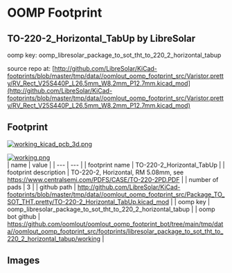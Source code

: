 # OOMP Footprint  
## TO-220-2_Horizontal_TabUp  by LibreSolar  
  
oomp key: oomp_libresolar_package_to_sot_tht_to_220_2_horizontal_tabup  
  
source repo at: [http://github.com/LibreSolar/KiCad-footprints/blob/master/tmp/data//oomlout_oomp_footprint_src/Varistor.pretty/RV_Rect_V25S440P_L26.5mm_W8.2mm_P12.7mm.kicad_mod](http://github.com/LibreSolar/KiCad-footprints/blob/master/tmp/data//oomlout_oomp_footprint_src/Varistor.pretty/RV_Rect_V25S440P_L26.5mm_W8.2mm_P12.7mm.kicad_mod)  
## Footprint  
  
[![working_kicad_pcb_3d.png](working_kicad_pcb_3d_600.png)](working_kicad_pcb_3d.png)  
  
[![working.png](working_600.png)](working.png)  
| name | value | 
| --- | --- | 
| footprint name | TO-220-2_Horizontal_TabUp | 
| footprint description | TO-220-2, Horizontal, RM 5.08mm, see https://www.centralsemi.com/PDFS/CASE/TO-220-2PD.PDF | 
| number of pads | 3 | 
| github path | http://github.com/LibreSolar/KiCad-footprints/blob/master/tmp/data//oomlout_oomp_footprint_src/Package_TO_SOT_THT.pretty/TO-220-2_Horizontal_TabUp.kicad_mod | 
| oomp key | oomp_libresolar_package_to_sot_tht_to_220_2_horizontal_tabup | 
| oomp bot github | https://github.com/oomlout/oomlout_oomp_footprint_bot/tree/main/tmp/data//oomlout_oomp_footprint_src/footprints/libresolar_package_to_sot_tht_to_220_2_horizontal_tabup/working | 
## Images  
